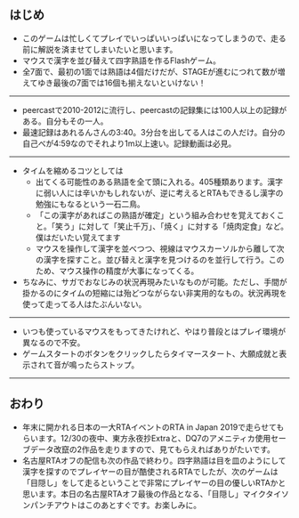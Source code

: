 ## はじめ
- このゲームは忙しくてプレイでいっぱいいっぱいになってしまうので、走る前に解説を済ませてしまいたいと思います。
- マウスで漢字を並び替えて四字熟語を作るFlashゲーム。
- 全7面で、最初の1面では熟語は4個だけだが、STAGEが進むにつれて数が増えてゆき最後の7面では16個も揃えないといけない！
----
- peercastで2010-2012に流行し、peercastの記録集には100人以上の記録がある。自分もその一人。
- 最速記録はあれるんさんの3:40。3分台を出してる人はこの人だけ。自分の自己べが4:59なのでそれより1m以上速い。記録動画は必見。
----
- タイムを縮めるコツとしては
  - 出てくる可能性のある熟語を全て頭に入れる。405種類あります。漢字に弱い人には辛いかもしれないが、逆に考えるとRTAもできるし漢字の勉強にもなるという一石二鳥。
  - 「この漢字があればこの熟語が確定」という組み合わせを覚えておくこと。「笑う」に対して「笑止千万」、「焼く」に対する「焼肉定食」など。僕はだいたい覚えてます
  - マウスを操作して漢字を並べつつ、視線はマウスカーソルから離して次の漢字を探すこと。並び替えと漢字を見つけるのを並行して行う。このため、マウス操作の精度が大事になってくる。
- ちなみに、サガでおなじみの状況再現みたいなものが可能。ただし、手間が掛かるのにタイムの短縮には殆どつながらない非実用的なもの。状況再現を使って走ってる人はたぶんいない。
----
- いつも使っているマウスをもってきたけれど、やはり普段とはプレイ環境が異なるので不安。
- ゲームスタートのボタンをクリックしたらタイマースタート、大願成就と表示されて音が鳴ったらストップ。

----
## おわり

- 年末に開かれる日本の一大RTAイベントのRTA in Japan 2019で走らせてもらいます。12/30の夜中、東方永夜抄Extraと、DQ7のアメニティカ使用セーブデータ改竄の2作品を走りますので、見てもらえればありがたいです。
- 名古屋RTAオフの配信も次の作品で終わり。四字熟語は目を皿のようにして漢字を探すのでプレイヤーの目が酷使されるRTAでしたが、次のゲームは「目隠し」をして走るということで非常にプレイヤーの目の優しいRTAかと思います。本日の名古屋RTAオフ最後の作品となる、「目隠し」マイクタイソンパンチアウトはこのあとすぐです。お楽しみに。
